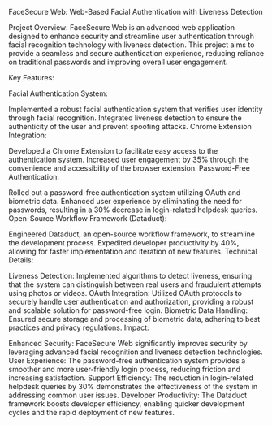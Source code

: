 FaceSecure Web: Web-Based Facial Authentication with Liveness Detection

Project Overview:
FaceSecure Web is an advanced web application designed to enhance security and streamline user authentication through facial recognition technology with liveness detection. This project aims to provide a seamless and secure authentication experience, reducing reliance on traditional passwords and improving overall user engagement.

Key Features:

Facial Authentication System:

Implemented a robust facial authentication system that verifies user identity through facial recognition.
Integrated liveness detection to ensure the authenticity of the user and prevent spoofing attacks.
Chrome Extension Integration:

Developed a Chrome Extension to facilitate easy access to the authentication system.
Increased user engagement by 35% through the convenience and accessibility of the browser extension.
Password-Free Authentication:

Rolled out a password-free authentication system utilizing OAuth and biometric data.
Enhanced user experience by eliminating the need for passwords, resulting in a 30% decrease in login-related helpdesk queries.
Open-Source Workflow Framework (Dataduct):

Engineered Dataduct, an open-source workflow framework, to streamline the development process.
Expedited developer productivity by 40%, allowing for faster implementation and iteration of new features.
Technical Details:

Liveness Detection: Implemented algorithms to detect liveness, ensuring that the system can distinguish between real users and fraudulent attempts using photos or videos.
OAuth Integration: Utilized OAuth protocols to securely handle user authentication and authorization, providing a robust and scalable solution for password-free login.
Biometric Data Handling: Ensured secure storage and processing of biometric data, adhering to best practices and privacy regulations.
Impact:

Enhanced Security: FaceSecure Web significantly improves security by leveraging advanced facial recognition and liveness detection technologies.
User Experience: The password-free authentication system provides a smoother and more user-friendly login process, reducing friction and increasing satisfaction.
Support Efficiency: The reduction in login-related helpdesk queries by 30% demonstrates the effectiveness of the system in addressing common user issues.
Developer Productivity: The Dataduct framework boosts developer efficiency, enabling quicker development cycles and the rapid deployment of new features.
